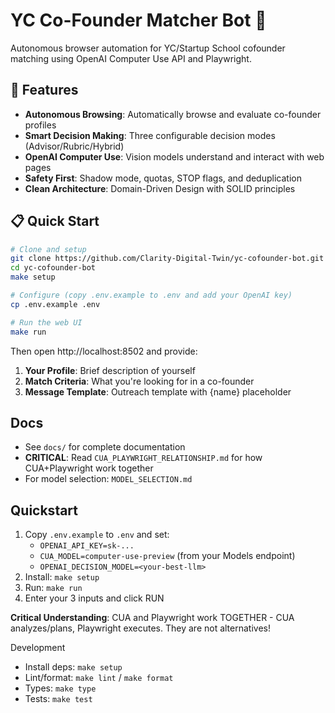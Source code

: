 # YC Co-Founder Matcher Bot 🤖

Autonomous browser automation for YC/Startup School cofounder matching using OpenAI Computer Use API and Playwright.

## 🚀 Features

- **Autonomous Browsing**: Automatically browse and evaluate co-founder profiles
- **Smart Decision Making**: Three configurable decision modes (Advisor/Rubric/Hybrid)
- **OpenAI Computer Use**: Vision models understand and interact with web pages
- **Safety First**: Shadow mode, quotas, STOP flags, and deduplication
- **Clean Architecture**: Domain-Driven Design with SOLID principles

## 📋 Quick Start

```bash
# Clone and setup
git clone https://github.com/Clarity-Digital-Twin/yc-cofounder-bot.git
cd yc-cofounder-bot
make setup

# Configure (copy .env.example to .env and add your OpenAI key)
cp .env.example .env

# Run the web UI
make run
```

Then open http://localhost:8502 and provide:
1. **Your Profile**: Brief description of yourself
2. **Match Criteria**: What you're looking for in a co-founder  
3. **Message Template**: Outreach template with {name} placeholder

## Docs
- See `docs/` for complete documentation
- **CRITICAL**: Read `CUA_PLAYWRIGHT_RELATIONSHIP.md` for how CUA+Playwright work together
- For model selection: `MODEL_SELECTION.md`

## Quickstart
1. Copy `.env.example` to `.env` and set:
   - `OPENAI_API_KEY=sk-...`
   - `CUA_MODEL=computer-use-preview` (from your Models endpoint)
   - `OPENAI_DECISION_MODEL=<your-best-llm>`
2. Install: `make setup`
3. Run: `make run`
4. Enter your 3 inputs and click RUN

**Critical Understanding**: CUA and Playwright work TOGETHER - CUA analyzes/plans, Playwright executes. They are not alternatives!

Development
- Install deps: `make setup`
- Lint/format: `make lint` / `make format`
- Types: `make type`
- Tests: `make test`
